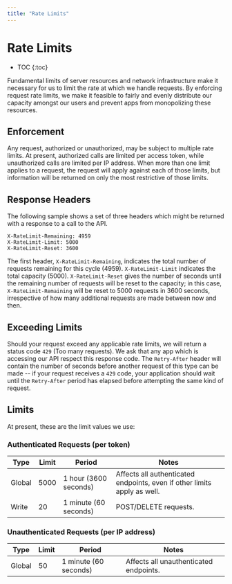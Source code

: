 ```yaml
---
title: "Rate Limits"
---
```


# Rate Limits

* TOC
{:toc}

Fundamental limits of server resources and network infrastructure make it necessary for us to limit the rate at which we handle requests. By enforcing request rate limits, we make it feasible to fairly and evenly distribute our capacity amongst our users and prevent apps from monopolizing these resources.

## Enforcement

Any request, authorized or unauthorized, may be subject to multiple rate limits. At present, authorized calls are limited per access token, while unauthorized calls are limited per IP address. When more than one limit applies to a request, the request will apply against each of those limits, but information will be returned on only the most restrictive of those limits.

## Response Headers

The following sample shows a set of three headers which might be returned with a response to a call to the API.

    X-RateLimit-Remaining: 4959
    X-RateLimit-Limit: 5000
    X-RateLimit-Reset: 3600

The first header, ```X-RateLimit-Remaining```, indicates the total number of requests remaining for this cycle (4959). ```X-RateLimit-Limit``` indicates the total capacity (5000). ```X-RateLimit-Reset``` gives the number of seconds until the remaining number of requests will be reset to the capacity; in this case, ```X-RateLimit-Remaining``` will be reset to 5000 requests in 3600 seconds, irrespective of how many additional requests are made between now and then.

## Exceeding Limits

Should your request exceed any applicable rate limits, we will return a status code ```429``` (Too many requests). We ask that any app which is accessing our API respect this response code. The ```Retry-After``` header will contain the number of seconds before another request of this type can be made -- if your request receives a ```429``` code, your application should wait until the ```Retry-After``` period has elapsed before attempting the same kind of request.

## Limits

At present, these are the limit values we use:

### Authenticated Requests (per token)

<table class='table table-striped'>
    <thead>
        <tr>
            <th>Type</th>
            <th>Limit</th>
            <th>Period</th>
            <th>Notes</th>
        </tr>
    </thead>
    <tbody>
        <tr>
            <td>Global</td>
            <td>5000</td>
            <td>1 hour (3600 seconds)</td>
            <td>Affects all authenticated endpoints, even if other limits apply as well.</td>
        </tr>
        <tr>
            <td>Write</td>
            <td>20</td>
            <td>1 minute (60 seconds)</td>
            <td>POST/DELETE requests.</td>
        </tr>
    </tbody>
</table>

### Unauthenticated Requests (per IP address)

<table class='table table-striped'>
    <thead>
        <tr>
            <th>Type</th>
            <th>Limit</th>
            <th>Period</th>
            <th>Notes</th>
        </tr>
    </thead>
    <tbody>
        <tr>
            <td>Global</td>
            <td>50</td>
            <td>1 minute (60 seconds)</td>
            <td>Affects all unauthenticated endpoints.</td>
        </tr>
    </tbody>
</table>
